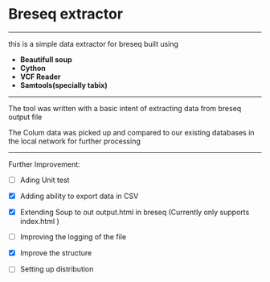 # Breseq extractor

----------------------------------------------------------------------


this is a simple data extractor for breseq built using
* **Beautifull soup**
* **Cython**
* **VCF Reader**
* **Samtools(specially tabix)**

----------------------------------------------------------------------
 The tool was written with a basic intent of extracting data
 from breseq  output file

 The Colum data was picked up and compared to our existing
 databases in the local network for further processing


----------------------------------------------------------------------
 Further Improvement:

 - [ ] Ading Unit test
 - [x] Adding ability to export data in CSV
 - [x] Extending Soup to  out output.html in breseq (Currently only supports  index.html )
 - [ ] Improving the logging of the file
 - [x]  Improve the structure 
 - [ ] Setting up distribution
 